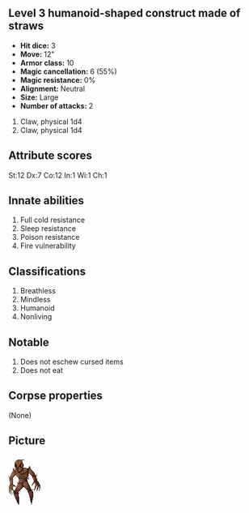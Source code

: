 ## Level 3 humanoid-shaped construct made of straws

- **Hit dice:** 3
- **Move:** 12"
- **Armor class:** 10
- **Magic cancellation:** 6 (55%)
- **Magic resistance:** 0%
- **Alignment:** Neutral
- **Size:** Large
- **Number of attacks:** 2
1. Claw, physical 1d4
2. Claw, physical 1d4

## Attribute scores

St:12 Dx:7 Co:12 In:1 Wi:1 Ch:1

## Innate abilities

1. Full cold resistance
2. Sleep resistance
3. Poison resistance
4. Fire vulnerability

## Classifications

1. Breathless
2. Mindless
3. Humanoid
4. Nonliving

## Notable

1. Does not eschew cursed items
2. Does not eat

## Corpse properties

(None)

## Picture

![Straw golem](https://github.com/hyvanmielenpelit/GnollHackTileSet/blob/main/Monsters/straw_golem/straw_golem.png?raw=true)
